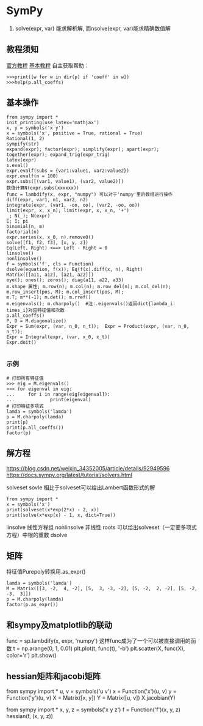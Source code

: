 # SymPy

1. solve(expr, var) 能求解析解, 而nsolve(expr, var)能求精确数值解

## 教程须知

[官方教程](https://docs.sympy.org/latest/tutorial/calculus.html)
[基本教程](https://www.cnblogs.com/zyg123/p/10539650.html)
自主获取帮助：
```
>>>print([w for w in dir(p) if 'coeff' in w])
>>>help(p.all_coeffs)
```

## 基本操作

```[python]
from sympy import *
init_printing(use_latex='mathjax')
x, y = symbols('x y')
x = symbols('x', positive = True, rational = True)
Rational(1, 2)
sympify(str)
expand(expr); factor(expr); simplify(expr); apart(expr); together(expr); expand_trig(expr_trig)
latex(expr)
s.eval()
expr.evalf(subs = {var1:value1, var2:value2})
expr.evalf(n = 100)
expr.subs([(var1, value1), (var2, value2)])
数值计算N(expr.subs(xxxxxx))
func = lambdify(x, expr, "numpy") 可以对于'numpy'里的数组进行操作
diff(expr, var1, n1, var2, n2)
integrate(expr, (var1, -oo, oo), (var2, -oo, oo))
limit(expr, x, x_n); limit(expr, x, x_n, '+')
_; N(_); N(expr)
E; I; pi
binomial(n, m)
factorial(n)
expr.series(x, x_0, n).removeO()
solve([f1, f2, f3], [x, y, z])
Eq(Left, Right) <==> Left - Right = 0
linsolve()
nonlinsolve()
f = symbols('f', cls = Function)
dsolve(equation, f(x)); Eq(f(x).diff(x, n), Right)
Matrix([[a11, a12], [a21, a22]])
eye(); ones(); zeros(); diag(a11, a22, a33)
m.shape 属性; m.row(n); m.col(n); m.row_del(n); m.col_del(n); m.row_insert(pos, M); m.col_insert(pos, M);
m.T; m**(-1); m.det(); m.rref()
m.eigenvals(); m.charpoly()  #注:.eigenvals()返回dict{lambda_i: times_i}对应特征值和次数
p.all_coeffs()
P, D = M.diagonalize()
Expr = Sum(expr, (var, n_0, n_t));  Expr = Product(expr, (var, n_0, n_t)); 
Expr = Integral(expr, (var, x_0, x_t))
Expr.doit()


```

### 示例


```
# 打印所有特征值
>>> eig = M.eigenvals()
>>> for eigenval in eig:
...     for i in range(eig[eigenval]):
...             print(eigenval)
# 打印特征多项式
lamda = symbols('lamda')
p = M.charpoly(lamda)
print(p)
print(p.all_coeffs())
factor(p)
```

## 解方程
https://blog.csdn.net/weixin_34352005/article/details/92949596
https://docs.sympy.org/latest/tutorial/solvers.html

solveset
sovle 相比于solveset可以给出Lambert函数形式的解
```
from sympy import *
x = symbols('x')
print(solveset(x*exp(2*x) - 2, x))
print(solve(x*exp(x) - 1, x, dict=True))
```
linsolve 线性方程组
nonlinsolve 非线性
roots 可以给出solveset（一定要多项式方程）中根的重数
dsolve

## 矩阵
特征值Purepoly转换用.as_expr()
```
lamda = symbols('lamda')
M = Matrix([[3, -2,  4, -2], [5,  3, -3, -2], [5, -2,  2, -2], [5, -2, -3,  3]])
p = M.charpoly(lamda)
factor(p.as_expr())
```

## 和sympy及matplotlib的联动
func = sp.lambdify(x, expr, 'numpy')
这样func成为了一个可以被直接调用的函数
t = np.arange(0, 1, 0.01)
plt.plot(t, func(t), '-b')
plt.scatter(X, func(X), color='r')
plt.show()

## hessian矩阵和jacobi矩阵
from sympy import *
u, v = symbols('u v')
x = Function('x')(u, v)
y = Function('y')(u, v)
X = Matrix([x, y])
Y = Matrix([u, v])
X.jacobian(Y)

from sympy import *
x, y, z = symbols('x y z')
f = Function('f')(x, y, z)
hessian(f, (x, y, z))